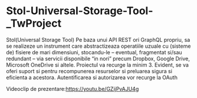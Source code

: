 # Stol-Universal-Storage-Tool-_TwProject
Stol(Universal Storage Tool)
Pe baza unui API REST ori GraphQL propriu, sa se realizeze un instrument care abstractizeaza operatiile uzuale cu (sisteme de) fisiere de mari dimensiuni, stocandu-le – eventual, fragmentat si/sau redundant – 
via servicii disponibile “in nori” precum Dropbox, Google Drive, Microsoft OneDrive si altele. Proiectul va recurge la minim 3. Evident, se va oferi suport si pentru recompunerea resurselor si preluarea sigura si eficienta a acestora. 
Autentificarea si autorizarea vor recurge la OAuth

Videoclip de prezentare:https://youtu.be/GZijPvAJU4g

